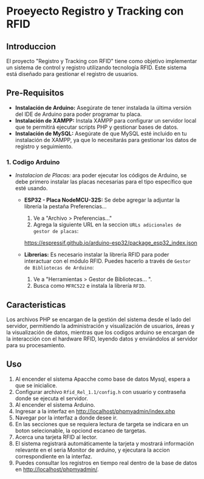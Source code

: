 # Proeyecto Registro y Tracking con RFID

## Introduccion

El proyecto "Registro y Tracking con RFID" tiene como objetivo implementar un sistema de control y registro utilizando tecnología RFID. Este sistema está diseñado para gestionar el registro de usuarios.


## Pre-Requisitos 

- **Instalación de Arduino:** Asegúrate de tener instalada la última versión del IDE de Arduino para poder programar tu placa.
- **Instalación de XAMPP:** Instala XAMPP para configurar un servidor local que te permitirá ejecutar scripts PHP y gestionar bases de datos.
- **Instalación de MySQL:** Asegúrate de que MySQL esté incluido en tu instalación de XAMPP, ya que lo necesitarás para gestionar los datos de registro y seguimiento.


### 1. Codigo Arduino
-   *Instalacion de Placas:* ara poder ejecutar los códigos de Arduino, se debe primero instalar las placas necesarias para el tipo específico que esté usando.
    - **ESP32 - Placa NodeMCU-32S:** Se debe agregar la adjuntar la librería la pestaña Preferencias...
        
        1. Ve a "Archivo > Preferencias..."
        2. Agrega la siguiente URL en la seccion `URLs adicionales de gestor de placas`:

        <https://espressif.github.io/arduino-esp32/package_esp32_index.json>

    - **Librerias:** Es necesario instalar la librería RFID para poder interactuar con el módulo RFID. Puedes hacerlo a través de `Gestor de Bibliotecas de Arduino`:

        1. Ve a "Herramientas > Gestor de Bibliotecas... ".
        2. Busca como `MFRC522` e instala la librería `RFID`.

## Caracteristicas

 Los archivos PHP se encargan de la gestión del sistema desde el lado del servidor, permitiendo la administración y visualización de usuarios, áreas y la visualización de datos, mientras que los codigos arduino se encargan de la interacción con el hardware RFID, leyendo datos y enviándolos al servidor para su procesamiento.

## Uso

1. Al encender el sistema Apacche como base de datos Mysql, espera a que se inicialice.
2. Configurar archivo `Rfid_Rel_1.1/config.h` con usuario y contraseña donde se ejecuta el servidor.
3. Al encender el sistema Arduino.
4. Ingresar a la interfaz en <http://localhost/phpmyadmin/index.php>
5. Navegar por la interfaz a donde desee ir.
6. En las secciones que se requiera lectura de targeta se indicara en un boton selecionable, la opciond escaneo de targetas.
7. Acerca una tarjeta RFID al lector.
8. El sistema registrará automáticamente la tarjeta y mostrará información relevante en el seria Monitor de arduino, y ejecutara la accion correspondiente en la interfaz.
9. Puedes consultar los registros en tiempo real dentro de la base de datos en <http://localhost/phpmyadmin/>.


